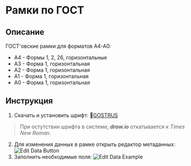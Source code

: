 # Рамки по ГОСТ

## Описание
ГОСТ'овские рамки для форматов A4-A0:
* А4 - Формы 1, 2, 26, горизонтальные
* А3 - Форма 1, горизонтальная
* А2 - Форма 1, горизонтальная
* А1 - Форма 1, горизонтальная
* А0 - Форма 1, горизонтальная

## Инструкция
1. Скачать и установить шрифт: 📄[GOSTRUS](https://fontlibrary.org/ru/font/gostrus-type-a)
> При остутствии шрифта в системе, _**draw.io**_ откатывается к _Times New Roman_.
2. Для изменения данных в рамке открыть редактор метаданных:
![Edit Data Button](https://imgur.com/Gi8PdG1 "Edit Data Button")
3. Заполнить необходимые поля:
![Edit Data Example](https://imgur.com/1brdOtW "Edit Data Example")
